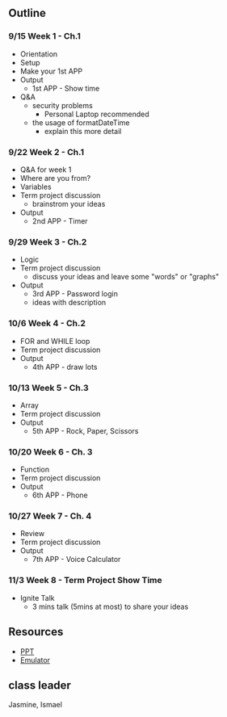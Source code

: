 ## Outline

### 9/15 Week 1 - Ch.1

  - Orientation
  - Setup
  - Make your 1st APP
  - Output
    - 1st APP - Show time
  - Q&A
    - security problems
      - Personal Laptop recommended
    - the usage of formatDateTime
      - explain this more detail

### 9/22 Week 2 - Ch.1

  - Q&A for week 1
  - Where are you from?
  - Variables
  - Term project discussion
    - brainstrom your ideas
  - Output
    - 2nd APP - Timer

### 9/29 Week 3 - Ch.2

  - Logic
  - Term project discussion
    - discuss your ideas and leave some "words" or "graphs"
  - Output
    - 3rd APP - Password login
    - ideas with description

### 10/6 Week 4 - Ch.2

  - FOR and WHILE loop
  - Term project discussion
  - Output
    - 4th APP - draw lots

### 10/13 Week 5 - Ch.3

  - Array
  - Term project discussion
  - Output
    - 5th APP - Rock, Paper, Scissors

### 10/20 Week 6 - Ch. 3

  - Function
  - Term project discussion
  - Output
    - 6th APP - Phone

### 10/27 Week 7 - Ch. 4

  - Review
  - Term project discussion
  - Output
    - 7th APP - Voice Calculator

### 11/3 Week 8 - Term Project Show Time

  - Ignite Talk
    - 3 mins talk (5mins at most) to share your ideas

## Resources

- [PPT](https://drive.google.com/open?id=0B2FrbAspq4P-QVA5eVlZNkVxU3M)
- [Emulator](http://appinventor.mit.edu/explore/ai2/setup-emulator.html)

## class leader

Jasmine, Ismael